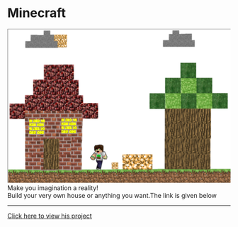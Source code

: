 # Minecraft
<img src="my world.png">
Make you imagination a reality! <br>
Build your very own house or anything you want.The link is given below <hr>

<a href="https://anjor-srivastava.github.io/Minecraft" target="_blank">Click here to view his project</a>
